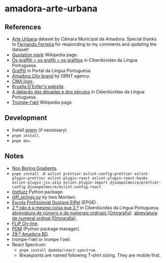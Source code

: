 # amadora-arte-urbana

## References

- [Arte Urbana](https://dados.gov.pt/pt/datasets/arte-urbana-1/) dataset by Câmara Municipal da Amadora. Special thanks to [Fernando Ferreira](https://dados.gov.pt/pt/users/fernando-ferreira/) for responding to my comments and updating the dataset!
- [Quotation mark](https://en.wikipedia.org/wiki/Quotation_mark#Summary_table) Wikipedia page.
- [Os graffiti = os grafíti = os grafitos](https://ciberduvidas.iscte-iul.pt/consultorio/perguntas/os-graffiti/11701) in Ciberdúvidas da Língua Portuguesa.
- [Graffiti](http://www.portaldalinguaportuguesa.org/index.php?action=lemma&lemma=125140) in Portal da Língua Portuguesa.
- [Amadora City brand](https://www.behance.net/gallery/25301943/Amadora-City-brand) by GBNT agency.
- [CMA logo](https://www.amadorabd.com/assets/images/footer/amadora.svg).
- [Kruella D'Enfer's website](http://www.kruelladenfer.com/Water-the-conductor-of-Life).
- [A datação das décadas e dos séculos](https://ciberduvidas.iscte-iul.pt/consultorio/perguntas/a-datacao-das-decadas-e-dos-seculos/11883) in Ciberdúvidas da Língua Portuguesa.
- [Trompe-l'œil](https://en.wikipedia.org/wiki/Trompe-l%27%C5%93il) Wikipedia page.

## Development

- Install [pnpm](https://pnpm.io/installation) (if necessary).
- `pnpm install`.
- `pnpm dev`.

## Notes

- [Non Boring Gradients](https://non-boring-gradients.netlify.app/).
- `pnpm install -D eslint prettier eslint-config-prettier eslint-plugin-prettier eslint-plugin-react eslint-plugin-react-hooks eslint-plugin-jsx-a11y eslint-plugin-import @joaopalmeiro/prettier-config @joaopalmeiro/eslint-config-react`
- [thefuzz](https://github.com/seatgeek/thefuzz) Python package.
- [diff_strings.py](https://gist.github.com/ines/04b47597eb9d011ade5e77a068389521) by Ines Montani.
- [Escola Profissional Gustave Eiffel](https://gustaveeiffel.pt/) (EPGE).
- [2 º não é a mesma coisa que 2.º](https://ciberduvidas.iscte-iul.pt/artigos/rubricas/pelourinho/2--nao-e-a-mesma-coisa-que-2/263) in Ciberdúvidas da Língua Portuguesa. [abreviatura de número e de numerais ordinais [Ortografia]](https://www.flip.pt/Duvidas-Linguisticas/Duvida-Linguistica/DID/1612). [abreviatura de numeral ordinal [Ortografia]](https://www.flip.pt/Duvidas-Linguisticas/Duvida-Linguistica/DID/3916).
- [FLiP On-line](https://www.flip.pt/FLiP-On-line/Corrector-ortografico-e-sintactico).
- [PDM](https://pdm.fming.dev/) (Python package manager).
- [29.º Amadora BD](https://www.cm-amadora.pt/eventos.html?view=event&itid=726).
- trompe-l'œil or trompe l'oeil.
- React Spectrum:
  - `pnpm install @adobe/react-spectrum`.
  - Breakpoints are named following T-shirt sizing. They are mobile first.

